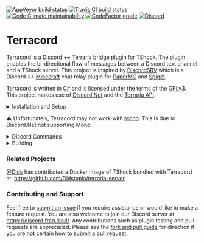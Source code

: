 [![AppVeyor build status](https://img.shields.io/appveyor/ci/ldilley/terracord?label=AppVeyor%20build%20status)](https://ci.appveyor.com/project/ldilley/terracord)
[![Travis CI build status](https://img.shields.io/travis/com/FragLand/terracord?label=Travis%20CI%20build%20status)](https://travis-ci.com/FragLand/terracord)
[![Code Climate maintainability](https://img.shields.io/codeclimate/maintainability-percentage/FragLand/terracord?label=Code%20Climate%20maintainability)](https://codeclimate.com/github/FragLand/terracord/maintainability)
[![CodeFactor grade](https://img.shields.io/codefactor/grade/github/FragLand/terracord?label=CodeFactor%20quality)](https://www.codefactor.io/repository/github/fragland/terracord)
[![Discord](https://img.shields.io/discord/540333638479380487?label=Discord)](https://discord.frag.land/)

Terracord
=========
Terracord is a [Discord](https://discord.com/) ↔ [Terraria](https://terraria.org/) bridge plugin for
[TShock](https://tshock.co/). The plugin enables the bi-directional flow of messages between a Discord text
channel and a TShock server. This project is inspired by [DiscordSRV](https://github.com/DiscordSRV/DiscordSRV)
which is a Discord ↔ [Minecraft](http://www.minecraft.net/) chat relay plugin for [PaperMC](https://papermc.io/)
and [Spigot](https://www.spigotmc.org/).

Terracord is written in [C#](https://docs.microsoft.com/en-us/dotnet/csharp/) and is licensed under the terms of
the [GPLv3](https://www.gnu.org/licenses/gpl-3.0.en.html). This project makes use of
[Discord.Net](https://github.com/discord-net/Discord.Net) and the [Terraria API](https://github.com/Pryaxis/TerrariaAPI-Server).

<details>
<summary>Installation and Setup</summary>

### Discord Bot
1. Follow the instructions [here](https://github.com/reactiflux/discord-irc/wiki/Creating-a-discord-bot-&-getting-a-token)
to create a bot and invite it to your server. Take note of the bot token, you'll need it later.

1. Give the bot the following server-wide permissions:

   <details>
   <summary>Permissions</summary>
   
   | Permission | Required | Effect | Scope |
   | -- | -- | -- | -- |
   | Read Text Channels & See Voice Channels / Read Messages | ✔ Yes | | Server / Channel |
   | Send Messages | ✔ Yes | | Server / Channel |
   | Read Message History | ✔ Yes | | Server / Channel |
   | Change Nickname | ❌ No | Configuration reload (?) | Server |
   | Embed Links | ❌ No | | Server / Channel |
   | Manage Channel(s) | ❌ No | Allows the bot to dynamically update the channel topic with info about the Terraria server. | Server / Channel |
   | Use External Emojis | ❌ No | | Server / Channel |
   
   **Server** scope means the permission is added to the bot's role on <kbd><kbd>Server Settings</kbd>⇒<kbd>Roles</kbd></kbd>.  
   **Channel** scope means the permission is added to the bot (or its role) directly in the desired text channel on
   <kbd><kbd>Edit Channel</kbd>⇒<kbd>Permissions</kbd></kbd>.  
   **Server / Channel** scope means the permission can either be a **Server** or **Channel** permission.  
   </details>

1. Copy the ID of the desired text channel following the instructions
[here](https://support.discordapp.com/hc/en-us/articles/206346498-Where-can-I-find-my-User-Server-Message-ID-) and also take
note of it.

### TShock Plugin
1. Copy `Terracord.dll` and its dependencies into your TShock `ServerPlugins` directory. The dependencies are the following:
`Discord.Net.Core.dll`, `Discord.Net.Rest.dll`, `Discord.Net.WebSocket.dll`, `Newtonsoft.Json.dll`,
`System.Collections.Immutable.dll`, and `System.Interactive.Async.dll`. They should
be contained in any release archive.

   Ensure that the version of `Newtonsoft.Json.dll` copied to the `ServerPlugins` directory is ≥ 11.0.2. This is a required
   dependency of Discord.Net. The instance of this DLL included with TShock 4.4.0 is older (10.0.3), and using it results in
   not being able to establish a connection to a Discord servers.

1. Edit `terracord.xml` to set your bot token and Discord channel ID, both obtained in the [Discord Bot](#Discord-Bot)
section. This file should be saved to the `tshock/Terracord` directory. Other settings in this configuration file may also be
changed to your liking.

1. Restart your TShock server to load the plugin. For review or troubleshooting purposes, `terracord.log` can be found in
the `tshock/Terracord` directory.
</details>

:warning: Unfortunately, Terracord may not work with [Mono](https://www.mono-project.com/). This is due to Discord.Net
not supporting Mono.

<details>
<summary>Discord Commands</summary>

| Command | Description |
| -- | -- |
| `help` | Display commands list |
| `playerlist` | Display online players |
| `serverinfo` | Display server details |
| `uptime` | Displays plugin uptime |

If a command is not on this list, and the issuing Discord user has one of the admin roles or is the bot owner (both configured at `terracord.xml`), the command will be forwarded to be handled by the Terraria server and other plugins.
</details>

<details>
<summary>Building</summary>

#### Visual Studio
1. Download and install [Visual Studio](https://visualstudio.microsoft.com/) if you do not have the software. The community
edition is free and contains the essentials to build Terracord. In particular, you want the ".NET desktop development" workload.
The "NuGet package manager" is also required to pull in the Discord.Net dependencies. Other individual components such as
debuggers, profilers, "Git for Windows", and the "GitHub extension for Visual Studio" may be useful.

2. Obtain a copy of the Terracord source code if you have not already. This can be performed with
`git clone https://github.com/FragLand/terracord.git`. You may alternatively
[download a zip archive of the source](https://github.com/FragLand/terracord/archive/master.zip) and extract the contents
to an arbitrary location.

3. Download the latest [TShock release](https://github.com/Pryaxis/TShock/releases).

4. Create a directory named `lib` at the same path where `Terracord.sln` resides.

5. Extract `OTAPI.dll`, `TerrariaServer.exe`, and `TShockAPI.dll` from the TShock zip archive and then place these 3 files
under the `lib` directory you recently created during step 4.

6. Open `Terracord.sln` using Visual Studio.

7. NuGet should automatically download Discord.Net and its dependencies based on `Terracord.csproj`. If not, you can manually
install `Discord.Net.Core` and `Discord.Net.WebSocket` via NuGet. You may also attempt to right-click the solution in the
"Solution Explorer" of Visual Studio and then left-click "Restore NuGet Packages".

8. Use <kbd><kbd>Build</kbd>⇒<kbd>Build Solution</kbd></kbd> or <kbd><kbd>Ctrl</kbd>+<kbd>Shift</kbd>+<kbd>b</kbd></kbd> to build Terracord.

9. If all goes well, you should have a shiny new `Terracord.dll` at the path referenced in the build output. Enjoy!

#### .NET Core
1. Install [.NET Core SDK](https://dotnet.microsoft.com/download/dotnet-core/3.1). .NET Core SDK 3.1.100 is known to
successfully build Terracord. You can also [configure various Linux package managers](https://docs.microsoft.com/en-us/dotnet/core/install/linux-package-manager-debian10)
to install .NET core. This has the added benefit of being able to easily update the software.

2. Obtain a copy of the Terracord source code:

   `git clone https://github.com/FragLand/terracord.git`

   Or:

   `wget https://github.com/FragLand/terracord/archive/master.zip && unzip master.zip`

3. Download and extract the latest [TShock release](https://github.com/Pryaxis/TShock/releases):

   `wget https://github.com/Pryaxis/TShock/releases/download/vx.x.x/tshock_x.x.x.zip && unzip tshock_x.x.x.zip`

4. Create a directory named `lib` at the same path where `Terracord.sln` resides:

   `mkdir terracord/lib`

5. Copy `OTAPI.dll`, `TerrariaServer.exe`, and `TShockAPI.dll` to `lib`:

   `cp OTAPI.dll TerrariaServer.exe ServerPlugins/TShockAPI.dll terracord/lib`

6. Install dependencies:

   `cd terracord`

   `dotnet restore`

7. Begin build:

   `dotnet build -c <Debug|Release>`

8. You should now have a `Terracord.dll`.

#### Mono
:warning: As mentioned previously, loading `Terracord.dll` with Mono may not work considering Discord.Net does not
support this. Therefore, the following steps should be considered experimental.

1. Install Mono and NuGet. Under [Debian](http://www.debian.org/), this can be achieved via:

   `apt-get install mono-complete nuget`

2. Obtain a copy of the Terracord source code:

   `git clone https://github.com/FragLand/terracord.git`

   Or:

   `wget https://github.com/FragLand/terracord/archive/master.zip && unzip master.zip`

3. Download and extract the latest [TShock release](https://github.com/Pryaxis/TShock/releases):

   `wget https://github.com/Pryaxis/TShock/releases/download/vx.x.x/tshock_x.x.x.zip && unzip tshock_x.x.x.zip`

4. Create a directory named `lib` at the same path where `Terracord.sln` resides:

   `mkdir terracord/lib`

5. Copy `OTAPI.dll`, `TerrariaServer.exe`, and `TShockAPI.dll` to `lib`:

   `cp OTAPI.dll TerrariaServer.exe ServerPlugins/TShockAPI.dll terracord/lib`

6. Install dependencies:

   `cd terracord`

   `nuget restore Terracord.sln`

7. Begin build:

   `xbuild /p:Configuration=<Debug|Release> Terracord.sln`
   
   Or:
   
   `msbuild /p:Configuration=<Debug|Release> Terracord.sln`

8. With luck, a wild `Terracord.dll` will appear.
</details>

### Related Projects
[@Dids](https://github.com/Dids) has contributed a Docker image of TShock bundled with Terracord at: https://github.com/Didstopia/terraria-server

### Contributing and Support
Feel free to [submit an issue](https://github.com/FragLand/terracord/issues/new) if you require assistance or would like to
make a feature request. You are also welcome to join our Discord server at https://discord.frag.land/. Any contributions such
as plugin testing and pull requests are appreciated. Please see the
[fork and pull guide](https://help.github.com/en/github/collaborating-with-issues-and-pull-requests/creating-a-pull-request-from-a-fork)
for direction if you are not certain how to submit a pull request.

